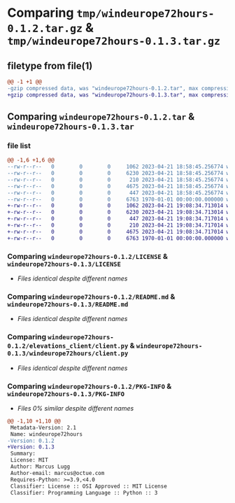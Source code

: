 # Comparing `tmp/windeurope72hours-0.1.2.tar.gz` & `tmp/windeurope72hours-0.1.3.tar.gz`

## filetype from file(1)

```diff
@@ -1 +1 @@
-gzip compressed data, was "windeurope72hours-0.1.2.tar", max compression
+gzip compressed data, was "windeurope72hours-0.1.3.tar", max compression
```

## Comparing `windeurope72hours-0.1.2.tar` & `windeurope72hours-0.1.3.tar`

### file list

```diff
@@ -1,6 +1,6 @@
--rw-r--r--   0        0        0     1062 2023-04-21 18:58:45.256774 windeurope72hours-0.1.2/LICENSE
--rw-r--r--   0        0        0     6230 2023-04-21 18:58:45.256774 windeurope72hours-0.1.2/README.md
--rw-r--r--   0        0        0      210 2023-04-21 18:58:45.256774 windeurope72hours-0.1.2/elevations_client/__init__.py
--rw-r--r--   0        0        0     4675 2023-04-21 18:58:45.256774 windeurope72hours-0.1.2/elevations_client/client.py
--rw-r--r--   0        0        0      447 2023-04-21 18:58:45.256774 windeurope72hours-0.1.2/pyproject.toml
--rw-r--r--   0        0        0     6763 1970-01-01 00:00:00.000000 windeurope72hours-0.1.2/PKG-INFO
+-rw-r--r--   0        0        0     1062 2023-04-21 19:08:34.713014 windeurope72hours-0.1.3/LICENSE
+-rw-r--r--   0        0        0     6230 2023-04-21 19:08:34.713014 windeurope72hours-0.1.3/README.md
+-rw-r--r--   0        0        0      447 2023-04-21 19:08:34.717014 windeurope72hours-0.1.3/pyproject.toml
+-rw-r--r--   0        0        0      210 2023-04-21 19:08:34.717014 windeurope72hours-0.1.3/windeurope72hours/__init__.py
+-rw-r--r--   0        0        0     4675 2023-04-21 19:08:34.717014 windeurope72hours-0.1.3/windeurope72hours/client.py
+-rw-r--r--   0        0        0     6763 1970-01-01 00:00:00.000000 windeurope72hours-0.1.3/PKG-INFO
```

### Comparing `windeurope72hours-0.1.2/LICENSE` & `windeurope72hours-0.1.3/LICENSE`

 * *Files identical despite different names*

### Comparing `windeurope72hours-0.1.2/README.md` & `windeurope72hours-0.1.3/README.md`

 * *Files identical despite different names*

### Comparing `windeurope72hours-0.1.2/elevations_client/client.py` & `windeurope72hours-0.1.3/windeurope72hours/client.py`

 * *Files identical despite different names*

### Comparing `windeurope72hours-0.1.2/PKG-INFO` & `windeurope72hours-0.1.3/PKG-INFO`

 * *Files 0% similar despite different names*

```diff
@@ -1,10 +1,10 @@
 Metadata-Version: 2.1
 Name: windeurope72hours
-Version: 0.1.2
+Version: 0.1.3
 Summary: 
 License: MIT
 Author: Marcus Lugg
 Author-email: marcus@octue.com
 Requires-Python: >=3.9,<4.0
 Classifier: License :: OSI Approved :: MIT License
 Classifier: Programming Language :: Python :: 3
```

